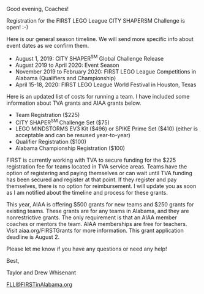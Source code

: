 Good evening, Coaches!

Registration for the FIRST LEGO League CITY SHAPERSM Challenge is open! :-)

Here is our general season timeline. We will send more specific info about event dates as we confirm them.
- August 1, 2019: CITY SHAPER<sup>SM</sup> Global Challenge Release
- August 2019 to April 2020: Event Season
- November 2019 to February 2020: FIRST LEGO League Competitions in Alabama (Qualifiers and Championship)
- April 15-18, 2020: FIRST LEGO League World Festival in Houston, Texas

Here is an updated list of costs for running a team. I have included some information about TVA grants and AIAA grants below.
- Team Registration (\$225)
- CITY SHAPER<sup>SM</sup> Challenge Set (\$75)
- LEGO MINDSTORMS EV3 Kit (\$496) or SPIKE Prime Set (\$410) (either is acceptable and can be resused year-to-year)
- Qualifier Registration (\$100)
- Alabama Championship Registration (\$100)

FIRST is currently working with TVA to secure funding for the \$225 registration fee for teams located in TVA service areas. Teams have the option of registering and paying themselves or can wait until TVA funding has been secured and register at that point.  If they register and pay themselves, there is no option for reimbursement. I will update you as soon as I am notified about the timeline and process for these grants.

This year, AIAA is offering $500 grants for new teams and \$250 grants for existing teams. These grants are for any teams in Alabama, and they are nonrestrictive grants. The only requirement is that an AIAA member coaches or mentors the team. AIAA memberships are free for teachers. Visit aiaa.org/FIRSTGrants for more information. This grant application deadline is August 2.

Please let me know if you have any questions or need any help!

Best,

Taylor and Drew Whisenant

FLL@FIRSTinAlabama.org
